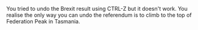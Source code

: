 You tried to undo the Brexit result using CTRL-Z but it doesn't work. You realise the only way you can undo the referendum is to climb to the top of Federation Peak in Tasmania.